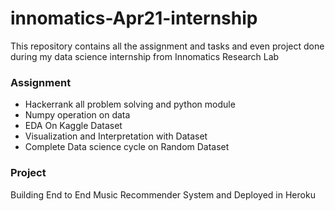 # innomatics-Apr21-internship
This repository contains all the assignment and tasks and even project done during my data science internship from Innomatics Research Lab

### Assignment
+ Hackerrank all problem solving and python module
+ Numpy operation on data
+ EDA On Kaggle Dataset
+ Visualization and Interpretation with Dataset
+ Complete Data science cycle on Random Dataset

### Project
Building End to End Music Recommender System and Deployed in Heroku